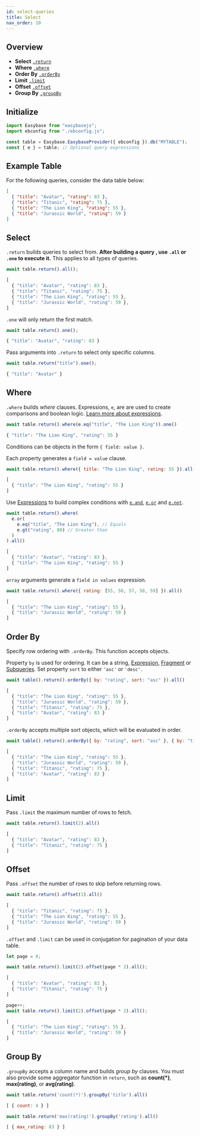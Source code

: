 ```yaml
---
id: select-queries
title: Select
nav_order: 10
---
```


## Overview

* **Select** [`.return`](#select)
* **Where** [`.where`](#where)
* **Order By** [`.orderBy`](#order-by)
* **Limit** [`.limit`](#limit)
* **Offset** [`.offset`](#offset)
* **Group By** [`.groupBy`](#group-by)

## Initialize
```js
import Easybase from "easybasejs";
import ebconfig from "./ebconfig.js";

const table = Easybase.EasybaseProvider({ ebconfig }).db("MYTABLE");
const { e } = table; // Optional query expressions
```

## Example Table
For the following queries, consider the data table below:
```json
[
  { "title": "Avatar", "rating": 83 },
  { "title": "Titanic", "rating": 75 },
  { "title": "The Lion King", "rating": 55 },
  { "title": "Jurassic World", "rating": 59 }
]
```

## Select

`.return` builds queries to select from. **After building a query , use `.all` or `.one` to execute it.** This applies to all types of queries.

```js
await table.return().all();

[
  { "title": "Avatar", "rating": 83 },
  { "title": "Titanic", "rating": 75 },
  { "title": "The Lion King", "rating": 55 },
  { "title": "Jurassic World", "rating": 59 },
]
```

`.one` will only return the first match.

```js
await table.return().one();

{ "title": "Avatar", "rating": 83 }
```

Pass arguments into `.return` to select only specific columns.

```js
await table.return("title").one();

{ "title": "Avatar" }
```

## Where

`.where` builds *where* clauses. Expressions, `e`, are are used to create comparisons and boolean logic. [Learn more about expressions](docs/expressions.html).

```js
await table.return().where(e.eq("title", "The Lion King")).one()

{ "title": "The Lion King", "rating": 55 }
```

Conditions can be objects in the form `{ field: value }`.

Each property generates a `field = value` clause.

```js
await table.return().where({ title: "The Lion King", rating: 55 }).all()

[
  { "title": "The Lion King", "rating": 55 }
]
```

Use [Expressions](expressions) to build complex conditions with [`e.and`](operations#and), [`e.or`](operations#or) and [`e.not`](operations#not).

```js
await table.return().where(
  e.or(
    e.eq("title", "The Lion King"), // Equals
    e.gt("rating", 80) // Greater than
  )
).all()

[
  { "title": "Avatar", "rating": 83 },
  { "title": "The Lion King", "rating": 55 }
]
```

`array` arguments generate a `field in values` expression.

```js
await table.return().where({ rating: [55, 56, 57, 58, 59] }).all()

[
  { "title": "The Lion King", "rating": 55 },
  { "title": "Jurassic World", "rating": 59 }
]
```

## Order By

Specify row ordering with `.orderBy`. This function accepts objects.

Property `by` is used for ordering. It can be a string, [Expression](expressions), [Fragment](manual-queries#fragments) or [Subqueries](manual-queries#subqueries). Set property `sort` to either `'asc'` or `'desc'`.

```js
await table().return().orderBy({ by: "rating", sort: "asc" }).all()

[
  { "title": "The Lion King", "rating": 55 },
  { "title": "Jurassic World", "rating": 59 },
  { "title": "Titanic", "rating": 75 },
  { "title": "Avatar", "rating": 83 }
]
```

`.orderBy` accepts multiple sort objects, which will be evaluated in order.

```js
await table().return().orderBy({ by: "rating", sort: "asc" }, { by: "title", sort: "desc" }).all()

[
  { "title": "The Lion King", "rating": 55 },
  { "title": "Jurassic World", "rating": 59 },
  { "title": "Titanic", "rating": 75 },
  { "title": "Avatar", "rating": 83 }
]
```

## Limit

Pass `.limit` the maximum number of rows to fetch.

```js
await table.return().limit(2).all()

[
  { "title": "Avatar", "rating": 83 },
  { "title": "Titanic", "rating": 75 }
]
```

## Offset

Pass `.offset` the number of rows to skip before returning rows.

```js
await table.return().offset(1).all()

[
  { "title": "Titanic", "rating": 75 },
  { "title": "The Lion King", "rating": 55 },
  { "title": "Jurassic World", "rating": 59 }
]
```

`.offset` and `.limit` can be used in conjugation for pagination of your data table.

```js
let page = 0;

await table.return().limit(2).offset(page * 2).all();

[
  { "title": "Avatar", "rating": 83 },
  { "title": "Titanic", "rating": 75 }
]

page++;
await table.return().limit(2).offset(page * 2).all();

[
  { "title": "The Lion King", "rating": 55 },
  { "title": "Jurassic World", "rating": 59 }
]
```

## Group By

`.groupBy` accepts a column name and builds *group by* clauses. You must also provide some aggregator function in `return`, such as **count(*)**, **max(rating)**, or **avg(rating)**.

```js
await table.return('count(*)').groupBy('title').all()

[ { count: 4 } ]

await table.return('max(rating)').groupBy('rating').all()

[ { max_rating: 83 } ]
```

<!-- 
## Having

Filter groups with `.having`. `.having` accepts the  same arguments as [`.where`](#where).

This will filter rows used in some aggregate method.

```js
await table.return('avg(rating)').groupBy('rating').having(e.lt('rating', 83)).all()

{ text: 'select * from person group by age having (age < $1)',
  args: [20] }
``` -->
